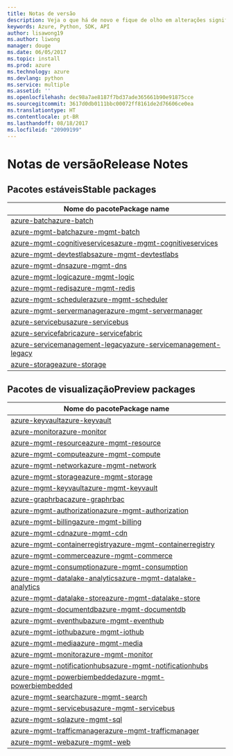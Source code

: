 ```yaml
---
title: Notas de versão
description: Veja o que há de novo e fique de olho em alterações significativas nas bibliotecas de gerenciamento do Azure para Python
keywords: Azure, Python, SDK, API
author: lisawong19
ms.author: liwong
manager: douge
ms.date: 06/05/2017
ms.topic: install
ms.prod: azure
ms.technology: azure
ms.devlang: python
ms.service: multiple
ms.assetid: ''
ms.openlocfilehash: dec98a7ae8187f7bd37ade365661b90e91875cce
ms.sourcegitcommit: 3617d0db0111bbc00072ff8161de2d76606ce0ea
ms.translationtype: HT
ms.contentlocale: pt-BR
ms.lasthandoff: 08/18/2017
ms.locfileid: "20909199"
---
```

# <a name="release-notes"></a><span data-ttu-id="ac5f4-104">Notas de versão</span><span class="sxs-lookup"><span data-stu-id="ac5f4-104">Release Notes</span></span>

## <a name="stable-packages"></a><span data-ttu-id="ac5f4-105">Pacotes estáveis</span><span class="sxs-lookup"><span data-stu-id="ac5f4-105">Stable packages</span></span>
| <span data-ttu-id="ac5f4-106">Nome do pacote</span><span class="sxs-lookup"><span data-stu-id="ac5f4-106">Package name</span></span> |
|--------------|
|[<span data-ttu-id="ac5f4-107">azure-batch</span><span class="sxs-lookup"><span data-stu-id="ac5f4-107">azure-batch</span></span>](https://pypi.org/project/azure-batch/#history)  |   
|[<span data-ttu-id="ac5f4-108">azure-mgmt-batch</span><span class="sxs-lookup"><span data-stu-id="ac5f4-108">azure-mgmt-batch</span></span>](https://pypi.org/project/azure-mgmt-batch/#history)|
|[<span data-ttu-id="ac5f4-109">azure-mgmt-cognitiveservices</span><span class="sxs-lookup"><span data-stu-id="ac5f4-109">azure-mgmt-cognitiveservices</span></span>](https://pypi.org/project/azure-mgmt-cognitiveservices/#history)|    
|[<span data-ttu-id="ac5f4-110">azure-mgmt-devtestlabs</span><span class="sxs-lookup"><span data-stu-id="ac5f4-110">azure-mgmt-devtestlabs</span></span>](https://pypi.org/project/azure-mgmt-devtestlabs/#history)|    
|[<span data-ttu-id="ac5f4-111">azure-mgmt-dns</span><span class="sxs-lookup"><span data-stu-id="ac5f4-111">azure-mgmt-dns</span></span>](https://pypi.org/project/azure-mgmt-dns/#history) |
|[<span data-ttu-id="ac5f4-112">azure-mgmt-logic</span><span class="sxs-lookup"><span data-stu-id="ac5f4-112">azure-mgmt-logic</span></span>](https://pypi.org/project/azure-mgmt-logic/#history)|
|[<span data-ttu-id="ac5f4-113">azure-mgmt-redis</span><span class="sxs-lookup"><span data-stu-id="ac5f4-113">azure-mgmt-redis</span></span>](https://pypi.org/project/azure-mgmt-redis/#history)|
|[<span data-ttu-id="ac5f4-114">azure-mgmt-scheduler</span><span class="sxs-lookup"><span data-stu-id="ac5f4-114">azure-mgmt-scheduler</span></span>](https://pypi.org/project/azure-mgmt-scheduler/#history)|    
|[<span data-ttu-id="ac5f4-115">azure-mgmt-servermanager</span><span class="sxs-lookup"><span data-stu-id="ac5f4-115">azure-mgmt-servermanager</span></span>](https://pypi.org/project/azure-mgmt-servermanager/#history)|    
|[<span data-ttu-id="ac5f4-116">azure-servicebus</span><span class="sxs-lookup"><span data-stu-id="ac5f4-116">azure-servicebus</span></span>](https://pypi.org/project/azure-mgmt-servicebus/#history)|   
|[<span data-ttu-id="ac5f4-117">azure-servicefabric</span><span class="sxs-lookup"><span data-stu-id="ac5f4-117">azure-servicefabric</span></span>](https://pypi.org/project/azure-servicefabric/#history)|  
|[<span data-ttu-id="ac5f4-118">azure-servicemanagement-legacy</span><span class="sxs-lookup"><span data-stu-id="ac5f4-118">azure-servicemanagement-legacy</span></span>](https://pypi.org/project/azure-servicemanagement-legacy/#history)|    
|[<span data-ttu-id="ac5f4-119">azure-storage</span><span class="sxs-lookup"><span data-stu-id="ac5f4-119">azure-storage</span></span>](https://pypi.org/project/azure-storage/#history)|  

## <a name="preview-packages"></a><span data-ttu-id="ac5f4-120">Pacotes de visualização</span><span class="sxs-lookup"><span data-stu-id="ac5f4-120">Preview packages</span></span>
| <span data-ttu-id="ac5f4-121">Nome do pacote</span><span class="sxs-lookup"><span data-stu-id="ac5f4-121">Package name</span></span> | 
|--------------|
|[<span data-ttu-id="ac5f4-122">azure-keyvault</span><span class="sxs-lookup"><span data-stu-id="ac5f4-122">azure-keyvault</span></span>](https://pypi.org/project/azure-keyvault/#history)|    
|[<span data-ttu-id="ac5f4-123">azure-monitor</span><span class="sxs-lookup"><span data-stu-id="ac5f4-123">azure-monitor</span></span>](https://pypi.org/project/azure-monitor/#history)|  
|[<span data-ttu-id="ac5f4-124">azure-mgmt-resource</span><span class="sxs-lookup"><span data-stu-id="ac5f4-124">azure-mgmt-resource</span></span>](https://pypi.org/project/azure-mgmt-resource/#history)|  
|[<span data-ttu-id="ac5f4-125">azure-mgmt-compute</span><span class="sxs-lookup"><span data-stu-id="ac5f4-125">azure-mgmt-compute</span></span>](https://pypi.org/project/azure-mgmt-compute/#history)|    
|[<span data-ttu-id="ac5f4-126">azure-mgmt-network</span><span class="sxs-lookup"><span data-stu-id="ac5f4-126">azure-mgmt-network</span></span>](https://pypi.org/project/azure-mgmt-network/#history)|    
|[<span data-ttu-id="ac5f4-127">azure-mgmt-storage</span><span class="sxs-lookup"><span data-stu-id="ac5f4-127">azure-mgmt-storage</span></span>](https://pypi.org/project/azure-mgmt-storage/#history)|    
|[<span data-ttu-id="ac5f4-128">azure-mgmt-keyvault</span><span class="sxs-lookup"><span data-stu-id="ac5f4-128">azure-mgmt-keyvault</span></span>](https://pypi.org/project/azure-mgmt-keyvault/#history)|  
|[<span data-ttu-id="ac5f4-129">azure-graphrbac</span><span class="sxs-lookup"><span data-stu-id="ac5f4-129">azure-graphrbac</span></span>](https://pypi.org/project/azure-graphrbac/#history)|  
|[<span data-ttu-id="ac5f4-130">azure-mgmt-authorization</span><span class="sxs-lookup"><span data-stu-id="ac5f4-130">azure-mgmt-authorization</span></span>](https://pypi.org/project/azure-mgmt-authorization/#history)|    
|[<span data-ttu-id="ac5f4-131">azure-mgmt-billing</span><span class="sxs-lookup"><span data-stu-id="ac5f4-131">azure-mgmt-billing</span></span>](https://pypi.org/project/azure-mgmt-billing/#history)|    
|[<span data-ttu-id="ac5f4-132">azure-mgmt-cdn</span><span class="sxs-lookup"><span data-stu-id="ac5f4-132">azure-mgmt-cdn</span></span>](https://pypi.org/project/azure-mgmt-cdn/#history)|    
|[<span data-ttu-id="ac5f4-133">azure-mgmt-containerregistry</span><span class="sxs-lookup"><span data-stu-id="ac5f4-133">azure-mgmt-containerregistry</span></span>](https://pypi.org/project/azure-mgmt-containerregistry/#history)|    
|[<span data-ttu-id="ac5f4-134">azure-mgmt-commerce</span><span class="sxs-lookup"><span data-stu-id="ac5f4-134">azure-mgmt-commerce</span></span>](https://pypi.org/project/azure-mgmt-commerce/#history)|  
|[<span data-ttu-id="ac5f4-135">azure-mgmt-consumption</span><span class="sxs-lookup"><span data-stu-id="ac5f4-135">azure-mgmt-consumption</span></span>](https://pypi.org/project/azure-mgmt-consumption/#history)|    
|[<span data-ttu-id="ac5f4-136">azure-mgmt-datalake-analytics</span><span class="sxs-lookup"><span data-stu-id="ac5f4-136">azure-mgmt-datalake-analytics</span></span>](https://pypi.org/project/azure-mgmt-datalake-analytics/#history)|  
|[<span data-ttu-id="ac5f4-137">azure-mgmt-datalake-store</span><span class="sxs-lookup"><span data-stu-id="ac5f4-137">azure-mgmt-datalake-store</span></span>](https://pypi.org/project/azure-mgmt-datalake-store/#history)|  
|[<span data-ttu-id="ac5f4-138">azure-mgmt-documentdb</span><span class="sxs-lookup"><span data-stu-id="ac5f4-138">azure-mgmt-documentdb</span></span>](https://pypi.org/project/azure-mgmt-documentdb/#history)|  
|[<span data-ttu-id="ac5f4-139">azure-mgmt-eventhub</span><span class="sxs-lookup"><span data-stu-id="ac5f4-139">azure-mgmt-eventhub</span></span>](https://pypi.org/project/azure-mgmt-eventhub/#history)|  
|[<span data-ttu-id="ac5f4-140">azure-mgmt-iothub</span><span class="sxs-lookup"><span data-stu-id="ac5f4-140">azure-mgmt-iothub</span></span>](https://pypi.org/project/azure-mgmt-iothub/#history)|
|[<span data-ttu-id="ac5f4-141">azure-mgmt-media</span><span class="sxs-lookup"><span data-stu-id="ac5f4-141">azure-mgmt-media</span></span>](https://pypi.org/project/azure-mgmt-media/#history)|
|[<span data-ttu-id="ac5f4-142">azure-mgmt-monitor</span><span class="sxs-lookup"><span data-stu-id="ac5f4-142">azure-mgmt-monitor</span></span>](https://pypi.org/project/azure-mgmt-monitor/#history)|    
|[<span data-ttu-id="ac5f4-143">azure-mgmt-notificationhubs</span><span class="sxs-lookup"><span data-stu-id="ac5f4-143">azure-mgmt-notificationhubs</span></span>](https://pypi.org/project/azure-mgmt-notificationhubs/#history)|  
|[<span data-ttu-id="ac5f4-144">azure-mgmt-powerbiembedded</span><span class="sxs-lookup"><span data-stu-id="ac5f4-144">azure-mgmt-powerbiembedded</span></span>](https://pypi.org/project/azure-mgmt-powerbiembedded/#history)|    
|[<span data-ttu-id="ac5f4-145">azure-mgmt-search</span><span class="sxs-lookup"><span data-stu-id="ac5f4-145">azure-mgmt-search</span></span>](https://pypi.org/project/azure-mgmt-search/#history)|
|[<span data-ttu-id="ac5f4-146">azure-mgmt-servicebus</span><span class="sxs-lookup"><span data-stu-id="ac5f4-146">azure-mgmt-servicebus</span></span>](https://pypi.org/project/azure-mgmt-servicebus/#history)|  
|[<span data-ttu-id="ac5f4-147">azure-mgmt-sql</span><span class="sxs-lookup"><span data-stu-id="ac5f4-147">azure-mgmt-sql</span></span>](https://pypi.org/project/azure-mgmt-sql/#history)|    
|[<span data-ttu-id="ac5f4-148">azure-mgmt-trafficmanager</span><span class="sxs-lookup"><span data-stu-id="ac5f4-148">azure-mgmt-trafficmanager</span></span>](https://pypi.org/project/azure-mgmt-trafficmanager/#history)|  
|[<span data-ttu-id="ac5f4-149">azure-mgmt-web</span><span class="sxs-lookup"><span data-stu-id="ac5f4-149">azure-mgmt-web</span></span>](https://pypi.org/project/azure-mgmt-web/#history)|